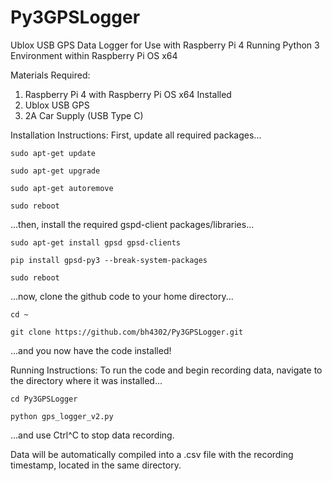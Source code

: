 # Py3GPSLogger
Ublox USB GPS Data Logger for Use with Raspberry Pi 4 Running Python 3 Environment within Raspberry Pi OS x64

Materials Required:
1. Raspberry Pi 4 with Raspberry Pi OS x64 Installed
2. Ublox USB GPS
3. 2A Car Supply (USB Type C)

Installation Instructions:
First, update all required packages...
```
sudo apt-get update
```
```
sudo apt-get upgrade
```
```
sudo apt-get autoremove
```
```
sudo reboot
```
...then, install the required gspd-client packages/libraries...
```
sudo apt-get install gpsd gpsd-clients
```
```
pip install gpsd-py3 --break-system-packages
```
```
sudo reboot
```
...now, clone the github code to your home directory...
```
cd ~
```
```
git clone https://github.com/bh4302/Py3GPSLogger.git
```
...and you now have the code installed!

Running Instructions:
To run the code and begin recording data, navigate to the directory where it was installed...
```
cd Py3GPSLogger
```
```
python gps_logger_v2.py
```
...and use Ctrl^C to stop data recording.

Data will be automatically compiled into a .csv file with the recording timestamp, located in the same directory. 

